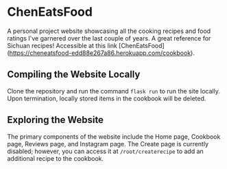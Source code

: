 # ChenEatsFood
A personal project website showcasing all the cooking recipes and food ratings I've garnered over the last couple of years. A great reference for Sichuan
recipes! Accessible at this link [ChenEatsFood] (https://cheneatsfood-edd88e267a86.herokuapp.com/cookbook). 

## Compiling the Website Locally 
Clone the repository and run the command ```flask run``` to run the site locally. Upon termination, locally stored items in the cookbook will be deleted. 

## Exploring the Website 
The primary components of the website include the Home page, Cookbook page, Reviews page, and Instagram page. The Create page is currently disabled; however, 
you can access it at ```/root/createrecipe``` to add an additional recipe to the cookbook. 
